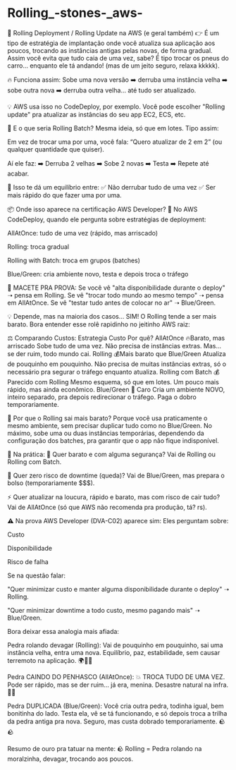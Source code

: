 # Rolling_-stones-_aws-

🚀 Rolling Deployment / Rolling Update na AWS (e geral também)
👉 É um tipo de estratégia de implantação onde você atualiza sua aplicação aos poucos, trocando as instâncias antigas pelas novas, de forma gradual.
Assim você evita que tudo caia de uma vez, sabe? É tipo trocar os pneus do carro… enquanto ele tá andando! (mas de um jeito seguro, relaxa kkkkk).

🔥 Funciona assim:
Sobe uma nova versão ➡️ derruba uma instância velha ➡️ sobe outra nova ➡️ derruba outra velha… até tudo ser atualizado.

💡 AWS usa isso no CodeDeploy, por exemplo. Você pode escolher "Rolling update" pra atualizar as instâncias do seu app EC2, ECS, etc.

🎯 E o que seria Rolling Batch?
Mesma ideia, só que em lotes. Tipo assim:

Em vez de trocar uma por uma, você fala:
“Quero atualizar de 2 em 2” (ou qualquer quantidade que quiser).

Aí ele faz:
➡️ Derruba 2 velhas ➡️ Sobe 2 novas ➡️ Testa ➡️ Repete até acabar.

📍 Isso te dá um equilíbrio entre:
✅ Não derrubar tudo de uma vez
✅ Ser mais rápido do que fazer uma por uma.

📦 Onde isso aparece na certificação AWS Developer?
🧠 No AWS CodeDeploy, quando ele pergunta sobre estratégias de deployment:

AllAtOnce: tudo de uma vez (rápido, mas arriscado)

Rolling: troca gradual

Rolling with Batch: troca em grupos (batches)

Blue/Green: cria ambiente novo, testa e depois troca o tráfego

🧠 MACETE PRA PROVA:
Se você vê "alta disponibilidade durante o deploy" ➝ pensa em Rolling.
Se vê "trocar todo mundo ao mesmo tempo" ➝ pensa em AllAtOnce.
Se vê "testar tudo antes de colocar no ar" ➝ Blue/Green.

💡 Depende, mas na maioria dos casos… SIM! O Rolling tende a ser mais barato. Bora entender esse rolê rapidinho no jeitinho AWS raiz:

⚖️ Comparando Custos:
Estrategia	Custo	Por quê?
AllAtOnce	🔥Barato, mas arriscado	Sobe tudo de uma vez. Não precisa de instâncias extras. Mas... se der ruim, todo mundo cai.
Rolling	💰Mais barato que Blue/Green	Atualiza de pouquinho em pouquinho. Não precisa de muitas instâncias extras, só o necessário pra segurar o tráfego enquanto atualiza.
Rolling com Batch	💰 Parecido com Rolling	Mesmo esquema, só que em lotes. Um pouco mais rápido, mas ainda econômico.
Blue/Green	🤑 Caro	Cria um ambiente NOVO, inteiro separado, pra depois redirecionar o tráfego. Paga o dobro temporariamente.

🚩 Por que o Rolling sai mais barato?
Porque você usa praticamente o mesmo ambiente, sem precisar duplicar tudo como no Blue/Green. No máximo, sobe uma ou duas instâncias temporárias, dependendo da configuração dos batches, pra garantir que o app não fique indisponível.

📜 Na prática:
🚀 Quer barato e com alguma segurança? Vai de Rolling ou Rolling com Batch.

🧠 Quer zero risco de downtime (queda)? Vai de Blue/Green, mas prepara o bolso (temporariamente $$$).

⚡ Quer atualizar na loucura, rápido e barato, mas com risco de cair tudo? Vai de AllAtOnce (só que AWS não recomenda pra produção, tá? rs).

⚠️ Na prova AWS Developer (DVA-C02) aparece sim:
Eles perguntam sobre:

Custo

Disponibilidade

Risco de falha

Se na questão falar:

"Quer minimizar custo e manter alguma disponibilidade durante o deploy" ➝ Rolling.

"Quer minimizar downtime a todo custo, mesmo pagando mais" ➝ Blue/Green.

Bora deixar essa analogia mais afiada:

Pedra rolando devagar (Rolling):
Vai de pouquinho em pouquinho, sai uma instância velha, entra uma nova. Equilíbrio, paz, estabilidade, sem causar terremoto na aplicação. 🌍🧘‍♀️

Pedra CAINDO DO PENHASCO (AllAtOnce):
💥 TROCA TUDO DE UMA VEZ. Pode ser rápido, mas se der ruim… já era, menina. Desastre natural na infra. 🌋😱

Pedra DUPLICADA (Blue/Green):
Você cria outra pedra, todinha igual, bem bonitinha do lado. Testa ela, vê se tá funcionando, e só depois troca a trilha da pedra antiga pra nova. Seguro, mas custa dobrado temporariamente. 🪨🪨

Resumo de ouro pra tatuar na mente:
🪨 Rolling = Pedra rolando na moralzinha, devagar, trocando aos poucos.
